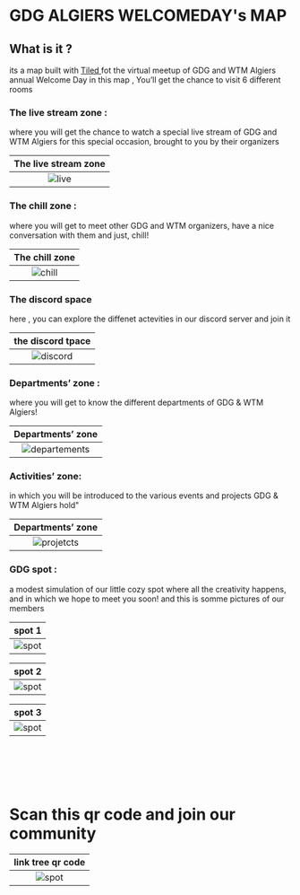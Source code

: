 # GDG ALGIERS WELCOMEDAY's MAP

## What is it ? 
its a map built with <a href = "https://www.mapeditor.org/"> Tiled </a> fot the virtual meetup of GDG and WTM Algiers annual Welcome Day in this map , You’ll get the chance to visit 6 different rooms 

### The live stream zone : 
where you will get the chance to watch a special live stream of GDG and WTM Algiers for this special occasion, brought to you by their organizers

|The live stream zone|
 |:------------:|
 ![live](./captures/live2.png)|

###  The chill zone :
 where you will get to meet other GDG and WTM organizers, have a nice conversation with them and just, chill!

|The chill zone|
 |:------------:|
 ![chill](./captures/chill.png)|

### The discord space
here , you can explore the diffenet actevities in our discord server and join it

|the discord tpace|
 |:------------:|
 ![discord](./captures/discord.png)|


### Departments’ zone :
  where you will get to know the different departments of GDG & WTM Algiers! 


|Departments’ zone |
 |:------------:|
 ![departements](./captures/dep.png)|

### Activities’ zone:
 in which you will be introduced to the various events and projects GDG & WTM Algiers hold" 

|Departments’ zone |
 |:------------:|
 ![projetcts](./captures/projects.png)| 
 
### GDG spot : 
  a modest simulation of our little cozy spot where all the creativity happens, and in which we hope to meet you soon! and this is somme pictures of our members 

|spot 1 |
 |:------------:|
 ![spot](./captures/members1.png)| 

 |spot 2 |
 |:------------:|
 ![spot](./captures/members2.png)| 

 |spot 3 |
 |:------------:|
 ![spot](./captures/members3.png)| 
 
 <br>
  <br>
 <br>
  <br>



# Scan this qr code and join our community 

 |link tree qr code |
 |:------------:|
 ![spot](./captures/linktree.png)| 